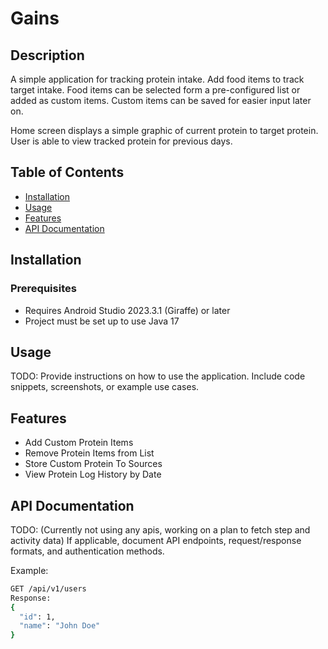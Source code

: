 # Gains

## Description
A simple application for tracking protein intake. Add food items to track target intake. 
Food items can be selected form a pre-configured list or added as custom items. 
Custom items can be saved for easier input later on.

Home screen displays a simple graphic of current protein to target protein.
User is able to view tracked protein for previous days.

## Table of Contents
- [Installation](#installation)
- [Usage](#usage)
- [Features](#features)
- [API Documentation](#api-documentation)

## Installation
### Prerequisites
- Requires Android Studio 2023.3.1 (Giraffe) or later
- Project must be set up to use Java 17

## Usage
TODO:
Provide instructions on how to use the application. Include code snippets, screenshots, or example use cases.

## Features
- Add Custom Protein Items
- Remove Protein Items from List
- Store Custom Protein To Sources
- View Protein Log History by Date

## API Documentation
TODO: (Currently not using any apis, working on a plan to fetch step and activity data)
If applicable, document API endpoints, request/response formats, and authentication methods.

Example:
```sh
GET /api/v1/users
Response:
{
  "id": 1,
  "name": "John Doe"
}
```

